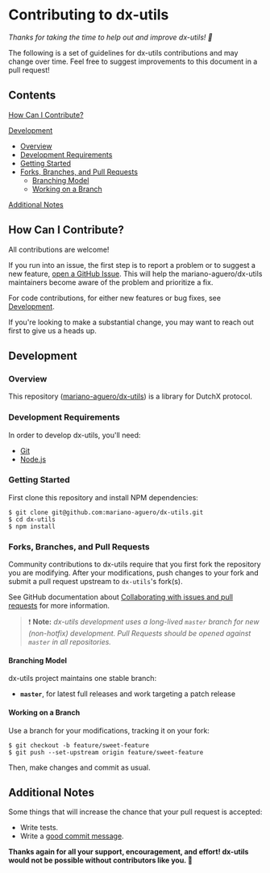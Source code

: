 Contributing to dx-utils
=======================

_Thanks for taking the time to help out and improve dx-utils! :tada:_

The following is a set of guidelines for dx-utils contributions and may change
over time. Feel free to suggest improvements to this document in a pull request!

Contents
--------

[How Can I Contribute?](#how-can-i-contribute)

[Development](#development)
  - [Overview](#overview)
  - [Development Requirements](#development-requirements)
  - [Getting Started](#getting-started)
  - [Forks, Branches, and Pull Requests](#forks-branches-and-pull-requests)
    - [Branching Model](#branching-model)
    - [Working on a Branch](#working-on-a-branch)

[Additional Notes](#additional-notes)


How Can I Contribute?
---------------------

All contributions are welcome!

If you run into an issue, the first step is to report a problem or to suggest a new feature, [open a GitHub Issue](https://github.com/mariano-aguero/dx-utils/issues/new).
This will help the mariano-aguero/dx-utils maintainers become aware of the problem and prioritize a fix.


For code contributions, for either new features or bug fixes, see [Development](#development).

If you're looking to make a substantial change, you may want to reach out first to give us a heads up.


Development
-----------

### Overview

This repository ([mariano-aguero/dx-utils](https://github.com/mariano-aguero/dx-utils)) is a library for DutchX protocol.


### Development Requirements

In order to develop dx-utils, you'll need:

- [Git](https://git-scm.com/)
- [Node.js](https://nodejs.org)

### Getting Started

First clone this repository and install NPM dependencies:

    $ git clone git@github.com:mariano-aguero/dx-utils.git
    $ cd dx-utils
    $ npm install

### Forks, Branches, and Pull Requests

Community contributions to dx-utils require that you first fork the
repository you are modifying. After your modifications, push changes to your fork and submit a pull request upstream to `dx-utils`'s fork(s).

See GitHub documentation about [Collaborating with issues and pull requests](https://help.github.com/categories/collaborating-with-issues-and-pull-requests/) for more information.

> :exclamation: **Note:** _dx-utils development uses a long-lived `master` branch for new (non-hotfix)
> development. Pull Requests should be opened against `master` in all
> repositories._

#### Branching Model

dx-utils project maintains one stable branch:

  - **`master`**, for latest full releases and work targeting a patch release


#### Working on a Branch

Use a branch for your modifications, tracking it on your fork:

    $ git checkout -b feature/sweet-feature
    $ git push --set-upstream origin feature/sweet-feature

Then, make changes and commit as usual.


Additional Notes
----------------

Some things that will increase the chance that your pull request is accepted:

* Write tests.
* Write a [good commit message][commit].

[commit]: http://tbaggery.com/2008/04/19/a-note-about-git-commit-messages.html

**Thanks again for all your support, encouragement, and effort! dx-utils would not
be possible without contributors like you. :bow:**
